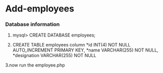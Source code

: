 # Add-employees
### Database information

1. mysql> CREATE DATABASE employees;

2. CREATE TABLE employees  column
*id INT(4) NOT NULL AUTO_INCREMENT PRIMARY KEY,
*name VARCHAR(255) NOT NULL,
*designation VARCHAR(255) NOT NULL

3.now run the employee.php
